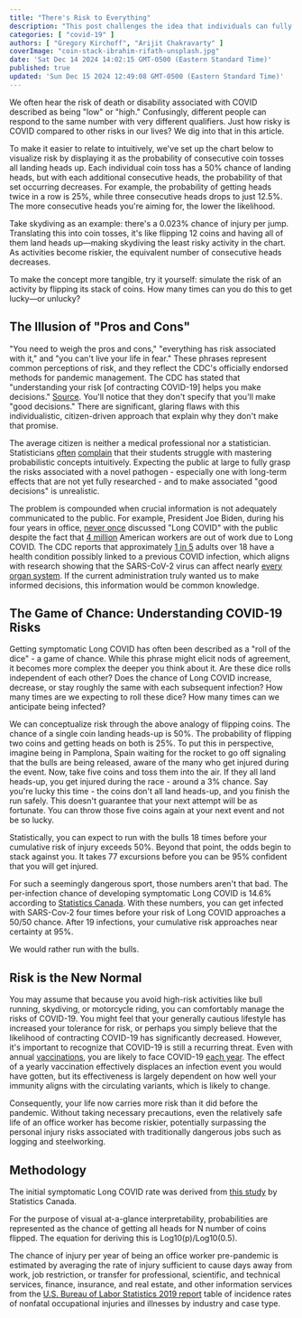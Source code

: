 ```yaml
---
title: "There's Risk to Everything"
description: "This post challenges the idea that individuals can fully understand and manage their own risk without proper information, highlighting the dangers of incomplete knowledge in pandemic decision-making."
categories: [ "covid-19" ]
authors: [ "Gregory Kirchoff", "Arijit Chakravarty" ]
coverImage: "coin-stack-ibrahim-rifath-unsplash.jpg"
date: 'Sat Dec 14 2024 14:02:15 GMT-0500 (Eastern Standard Time)'
published: true
updated: 'Sun Dec 15 2024 12:49:08 GMT-0500 (Eastern Standard Time)'
---
```

<script> // usables
	import RecipeCard from '$lib/components/usables/RecipeCard/RecipeCard.svelte';

  import CovidCoins from '$lib/components/internal/projects/CovidCoins/CovidCoins.svelte';
  
</script>

We often hear the risk of death or disability associated with COVID described as being "low" or "high." Confusingly, different people can respond to the same number with very different qualifiers. Just how risky is COVID compared to other risks in our lives? We dig into that in this article.

To make it easier to relate to intuitively, we've set up the chart below to visualize risk by displaying it as the probability of consecutive coin tosses all landing heads up. Each individual coin toss has a 50% chance of landing heads, but with each additional consecutive heads, the probability of that set occurring decreases. For example, the probability of getting heads twice in a row is 25%, while three consecutive heads drops to just 12.5%. The more consecutive heads you're aiming for, the lower the likelihood.

Take skydiving as an example: there's a 0.023% chance of injury per jump. Translating this into coin tosses, it's like flipping 12 coins and having all of them land heads up—making skydiving the least risky activity in the chart. As activities become riskier, the equivalent number of consecutive heads decreases.

To make the concept more tangible, try it yourself: simulate the risk of an activity by flipping its stack of coins. How many times can you do this to get lucky—or unlucky?

<CovidCoins mode="instance" />

## The Illusion of "Pros and Cons"

"You need to weigh the pros and cons," "everything has risk associated with it," and  "you can't live your life in fear." These phrases represent common perceptions of risk, and they reflect the CDC's officially endorsed methods for pandemic management. The CDC has stated that "understanding your risk [of contracting COVID-19] helps you make decisions." [Source](https://archive.cdc.gov/www_cdc_gov/coronavirus/2019-ncov/your-health/understanding-risk_1709314735.html).  You'll notice that they don't specify that you'll make "good decisions." There are significant, glaring flaws with this individualistic, citizen-driven approach that explain why they don't make that promise.

The average citizen is neither a medical professional nor a statistician. Statisticians [often](https://scientistseessquirrel.wordpress.com/2015/10/06/why-do-we-make-statistics-so-hard-for-our-students/) [complain](https://iase-web.org/documents/papers/isi52/rams0070.pdf) that their students struggle with mastering probabilistic concepts intuitively. Expecting the public at large to fully grasp the risks associated with a novel pathogen - especially one with long-term effects that are not yet fully researched - and to make associated "good decisions" is unrealistic.

The problem is compounded when crucial information is not adequately communicated to the public. For example, President Joe Biden, during his four years in office, [never once](https://www.youtube.com/watch?v=RZUBLTph5uw&t=490s) discussed "Long COVID" with the public despite the fact that [4 million](https://www.brookings.edu/articles/new-data-shows-long-covid-is-keeping-as-many-as-4-million-people-out-of-work/) American workers are out of work due to Long COVID. The CDC reports that approximately [1 in 5](https://www.cdc.gov/mmwr/volumes/71/wr/mm7121e1.htm) adults over 18 have a health condition possibly linked to a previous COVID infection, which aligns with research showing that the SARS-CoV-2 virus can affect nearly [every organ system](https://www.ncbi.nlm.nih.gov/pmc/articles/PMC9839201/). If the current administration truly wanted us to make informed decisions, this information would be common knowledge.

## The Game of Chance: Understanding COVID-19 Risks

Getting symptomatic Long COVID has often been described as a "roll of the dice" - a game of chance. While this phrase might elicit nods of agreement, it becomes more complex the deeper you think about it. Are these dice rolls independent of each other? Does the chance of Long COVID increase, decrease, or stay roughly the same with each subsequent infection? How many times are we expecting to roll these dice? How many times can we anticipate being infected?

We can conceptualize risk through the above analogy of flipping coins. The chance of a single coin landing heads-up is 50%. The probability of flipping two coins and getting heads on both is 25%. To put this in perspective, imagine being in Pamplona, Spain waiting for the rocket to go off signaling that the bulls are being released, aware of the many who get injured during the event. Now, take five coins and toss them into the air. If they all land heads-up, you get injured during the race - around a 3% chance. Say you're lucky this time - the coins don't all land heads-up, and you finish the run safely. This doesn't guarantee that your next attempt will be as fortunate. You can throw those five coins again at your next event and not be so lucky.

Statistically, you can expect to run with the bulls 18 times before your cumulative risk of injury exceeds 50%. Beyond that point, the odds begin to stack against you. It takes 77 excursions before you can be 95% confident that you will get injured.

For such a seemingly dangerous sport, those numbers aren't that bad. The per-infection chance of developing symptomatic Long COVID is 14.6% according to [Statistics Canada](https://www150.statcan.gc.ca/n1/pub/75-006-x/2023001/article/00015-eng.htm). With these numbers, you can get infected with SARS-Cov-2 four times before your risk of Long COVID approaches a 50/50 chance. After 19 infections, your cumulative risk approaches near certainty at 95%.

We would rather run with the bulls.

## Risk is the New Normal

You may assume that because you avoid high-risk activities like bull running, skydiving, or motorcycle riding, you can comfortably manage the risks of COVID-19. You might feel that your generally cautious lifestyle has increased your tolerance for risk, or perhaps you simply believe that the likelihood of contracting COVID-19 has significantly decreased. However, it's important to recognize that COVID-19 is still a recurring threat. Even with annual [vaccinations](https://pubmed.ncbi.nlm.nih.gov/34270597/), you are likely to face COVID-19 [each year](https://fortune.com/2022/05/25/how-often-can-you-get-covid-yearly-modeling-shows/). The effect of a yearly vaccination effectively displaces an infection event you would have gotten, but its effectiveness is largely dependent on how well your immunity aligns with the circulating variants, which is likely to change.

Consequently, your life now carries more risk than it did before the pandemic. Without taking necessary precautions, even the relatively safe life of an office worker has become riskier, potentially surpassing the personal injury risks associated with traditionally dangerous jobs such as logging and steelworking.

<CovidCoins mode="outlook" />

## Methodology

The initial symptomatic Long COVID rate was derived from [this study](https://www150.statcan.gc.ca/n1/pub/75-006-x/2023001/article/00015-eng.htm) by Statistics Canada.

For the purpose of visual at-a-glance interpretability, probabilities are represented as the chance of getting all heads for N number of coins flipped. The equation for deriving this is Log10(p)/Log10(0.5).

The chance of injury per year of being an office worker pre-pandemic is estimated by averaging the rate of injury sufficient to cause days away from work, job restriction, or transfer for professional, scientific, and technical services, finance, insurance, and real estate, and other information services from the [U.S. Bureau of Labor Statistics 2019 report](https://www.bls.gov/iif/nonfatal-injuries-and-illnesses-tables/soii-summary-historical/summary-table-1-2019-national.htm) table of incidence rates of nonfatal occupational injuries and illnesses by industry and case type.
